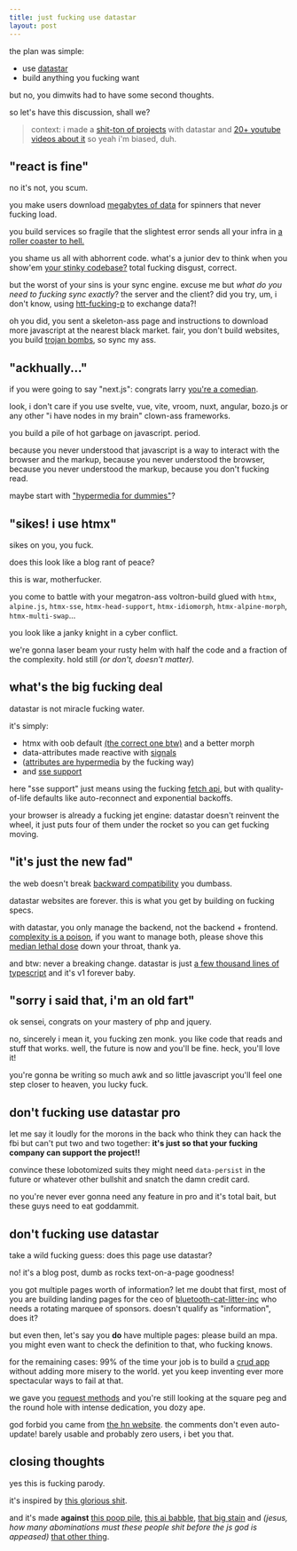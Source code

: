 ```yaml
---
title: just fucking use datastar
layout: post
---
```


the plan was simple:
- use [datastar](https://data-star.dev/)
- build anything you fucking want

but no, you dimwits had to have some second thoughts.

so let's have this discussion, shall we?

> context: i made a 
> [shit-ton of projects](https://leg.ovh/) with datastar and 
> [20+ youtube videos about it](https://www.youtube.com/channel/UCSD9LvJNyHGgWw5XipRuohA) 
> so yeah i'm biased, duh.

## "react is fine"

no it's not, you scum.

you make users download 
[megabytes of data](https://infrequently.org/series/performance-inequality/) 
for spinners that never fucking load.

you build services so fragile that the slightest error
sends all your infra in [a roller coaster to hell.](https://blog.cloudflare.com/deep-dive-into-cloudflares-sept-12-dashboard-and-api-outage/)

you shame us all with abhorrent code.
what's a junior dev to think when you show'em 
[your stinky codebase?](https://github.com/ladifire-opensource/facebook-codebase/blob/8fb37667acd68b1b19b0e99405ab157ede5786a3/36.js)
total fucking disgust, correct.

but the worst of your sins is your sync engine.
excuse me but 
*what do you need to fucking sync exactly*?
the server and the client?
did you try, um, i don't know, using 
[htt-fucking-p](https://developer.mozilla.org/en-US/docs/Web/HTTP) 
to exchange data?!

oh you did, you sent a skeleton-ass page and instructions to download more javascript at the nearest black market.
fair, you don't build websites, you build 
[trojan bombs](https://socket.dev/blog/malicious-npm-packages-target-react-vue-and-vite-ecosystems-with-destructive-payloads), so
sync my ass.

## "ackhually..."

if you were going to say "next.js": congrats larry 
[you're a comedian](https://projectdiscovery.io/blog/nextjs-middleware-authorization-bypass).

look, i don't care if you use
svelte, vue, vite, vroom, nuxt, angular, bozo.js
or any other "i have nodes in my brain" clown-ass frameworks.

you build a pile of hot garbage on javascript. period.

because you never understood that javascript is a way to interact with the browser and the markup,
because you never understood the browser,
because you never understood the markup,
because you don't fucking read.

maybe start with 
["hypermedia for dummies"](https://www.dummies.com/book/technology/programming-web-design/general-programming-web-design/web-coding-development-all-in-one-for-dummies-281889/)?

## "sikes! i use htmx"

sikes on you, you fuck.

does this look like a blog rant of peace? 

this is war, motherfucker.

you come to battle with your megatron-ass voltron-build 
glued with `htmx`, `alpine.js`, `htmx-sse`, `htmx-head-support`, `htmx-idiomorph`, `htmx-alpine-morph`, `htmx-multi-swap`...

you look like a janky knight in a cyber conflict.

we're gonna laser beam your rusty helm with half the code
and a fraction of the complexity. hold still
*(or don't, doesn't matter).*

## what's the big fucking deal

datastar is not miracle fucking water.

it's simply:
- htmx with oob default [(the correct one btw)](https://data-star.dev/essays/event_streams_all_the_way_down) and a better morph
- data-attributes made reactive with [signals](https://data-star.dev/guide/reactive_signals)
- ([attributes are hypermedia](https://developer.mozilla.org/en-US/docs/Web/HTML/How_to/Use_data_attributes) by the fucking way)
- and [sse support](https://developer.mozilla.org/en-US/docs/Web/API/Server-sent_events)

here "sse support" just means using the fucking 
[fetch api](https://developer.mozilla.org/en-US/docs/Web/API/Fetch_API),
but with quality-of-life defaults like auto-reconnect and exponential backoffs.

your browser is already a fucking jet engine:
datastar doesn't reinvent the wheel,
it just puts four of them under the rocket so you can get fucking moving.

## "it's just the new fad"

the web doesn't break 
[backward compatibility](https://www.w3.org/People/Bos/DesignGuide/compatibility.html) you dumbass.

datastar websites are forever.
this is what you get by building on fucking specs.

with datastar, you only manage the backend, not the backend + frontend.
[complexity is a poison](https://grugbrain.dev/), 
if you want to manage both,
please shove this
[median lethal dose](https://en.wikipedia.org/wiki/Median_lethal_dose)
down your throat, thank ya.

and btw: never a breaking change.
datastar is just 
[a few thousand lines of typescript](https://github.com/starfederation/datastar/blob/develop/library/src/engine/engine.ts)
and it's v1 forever baby.

## "sorry i said that, i'm an old fart"

ok sensei, congrats on your mastery of php and jquery.

no, sincerely i mean it, you fucking zen monk.
you like code that reads and stuff that works.
well, the future is now and you'll be fine.
heck, you'll love it!

you're gonna be writing so much awk and so little javascript
you'll feel one step closer to heaven, you lucky fuck.

## don't fucking use datastar pro

let me say it loudly for the morons in the back
who think they can hack the fbi but can't put two and two together:
**it's just so that your fucking company can support the project!!**

convince these lobotomized suits they might need `data-persist` in the future 
or whatever other bullshit
and snatch the damn credit card.

no you're never ever gonna need any feature in pro and it's total bait,
but these guys need to eat goddammit.

## don't fucking use datastar

take a wild fucking guess: does this page use datastar?

no! it's a blog post, dumb as rocks text-on-a-page goodness!

you got multiple pages worth of information?
let me doubt that first, most of you are building landing pages
for the ceo of 
[bluetooth-cat-litter-inc](https://www.litter-robot.com/) 
who needs a rotating marquee of sponsors.
doesn't qualify as "information", does it?

but even then, let's say you **do** have multiple pages:
please build an mpa.
you might even want to check the definition to that, who fucking knows.

for the remaining cases: 99% of the time
your job is to build a 
[crud app](https://en.wikipedia.org/wiki/Create,_read,_update_and_delete)
without adding more misery to the world.
yet you keep inventing ever more spectacular ways to fail at that.

we gave you 
[request methods](https://developer.mozilla.org/en-US/docs/Web/HTTP/Reference/Methods)
and you're still looking at the square peg and the round hole with intense dedication, 
you dozy ape.

god forbid you came from 
[the hn website](https://news.ycombinator.com/).
the comments don't even auto-update!
barely usable and probably zero users, i bet you that.

## closing thoughts

yes this is fucking parody.

it's inspired by [this glorious shit](https://motherfuckingwebsite.com/).

and it's made **against**
[this poop pile](https://justfuckingusereact.com/),
[this ai babble](https://reactisfuckingcool.com/),
[that big stain](https://justfuckingusehtml.com/)
and *(jesus, how many abominations must these people shit before the js god is appeased)*
[that other thing](https://justfuckingusesolid.com/).